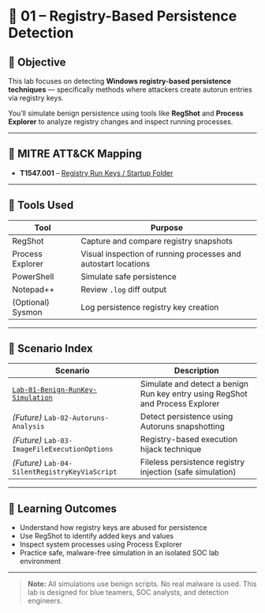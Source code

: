# 🧪 01 – Registry-Based Persistence Detection

## 🎯 Objective

This lab focuses on detecting **Windows registry-based persistence techniques** — specifically methods where attackers create autorun entries via registry keys.

You’ll simulate benign persistence using tools like **RegShot** and **Process Explorer** to analyze registry changes and inspect running processes.

---

## 🧭 MITRE ATT&CK Mapping

- **T1547.001** – [Registry Run Keys / Startup Folder](https://attack.mitre.org/techniques/T1547/001/)

---

## 🧰 Tools Used

| Tool | Purpose |
|------|--------|
| RegShot | Capture and compare registry snapshots |
| Process Explorer | Visual inspection of running processes and autostart locations |
| PowerShell | Simulate safe persistence |
| Notepad++ | Review `.log` diff output |
| (Optional) Sysmon | Log persistence registry key creation |

---

## 📂 Scenario Index

| Scenario | Description |
|----------|-------------|
| [`Lab-01-Benign-RunKey-Simulation`](./01-Registry-Persistence/Lab-01-Benign-RunKey-Simulation/) | Simulate and detect a benign Run key entry using RegShot and Process Explorer |
| *(Future)* `Lab-02-Autoruns-Analysis` | Detect persistence using Autoruns snapshotting |
| *(Future)* `Lab-03-ImageFileExecutionOptions` | Registry-based execution hijack technique |
| *(Future)* `Lab-04-SilentRegistryKeyViaScript` | Fileless persistence registry injection (safe simulation) |

---

## 🧠 Learning Outcomes

- Understand how registry keys are abused for persistence
- Use RegShot to identify added keys and values
- Inspect system processes using Process Explorer
- Practice safe, malware-free simulation in an isolated SOC lab environment

---

> **Note:** All simulations use benign scripts. No real malware is used. This lab is designed for blue teamers, SOC analysts, and detection engineers.

